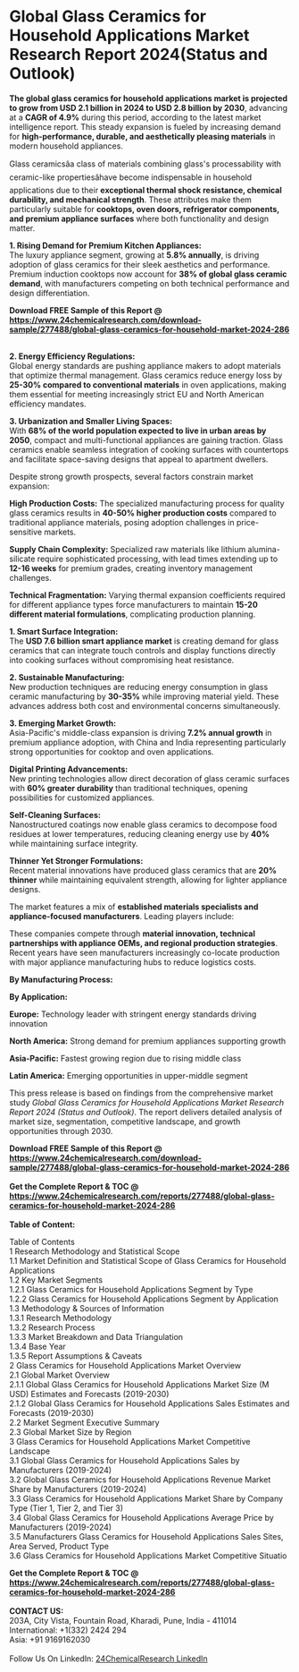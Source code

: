 <h1>Global Glass Ceramics for Household Applications Market Research Report 2024(Status and Outlook)</h1><p><strong>The global glass ceramics for household applications market is projected to grow from USD 2.1 billion in 2024 to USD 2.8 billion by 2030</strong>, advancing at a <strong>CAGR of 4.9%</strong> during this period, according to the latest market intelligence report. This steady expansion is fueled by increasing demand for <strong>high-performance, durable, and aesthetically pleasing materials</strong> in modern household appliances.</p><p>Glass ceramicsâa class of materials combining glass's processability with ceramic-like propertiesâhave become indispensable in household applications due to their <strong>exceptional thermal shock resistance, chemical durability, and mechanical strength</strong>. These attributes make them particularly suitable for <strong>cooktops, oven doors, refrigerator components, and premium appliance surfaces</strong> where both functionality and design matter.</p><p><strong>1. Rising Demand for Premium Kitchen Appliances:</strong><br>
The luxury appliance segment, growing at <strong>5.8% annually</strong>, is driving adoption of glass ceramics for their sleek aesthetics and performance. Premium induction cooktops now account for <strong>38% of global glass ceramic demand</strong>, with manufacturers competing on both technical performance and design differentiation.</p><div><b>Download FREE Sample of this Report @ 
            <a href="https://www.24chemicalresearch.com/download-sample/277488/global-glass-ceramics-for-household-market-2024-286">
            https://www.24chemicalresearch.com/download-sample/277488/global-glass-ceramics-for-household-market-2024-286</a></b></div><br><p><strong>2. Energy Efficiency Regulations:</strong><br>
Global energy standards are pushing appliance makers to adopt materials that optimize thermal management. Glass ceramics reduce energy loss by <strong>25-30% compared to conventional materials</strong> in oven applications, making them essential for meeting increasingly strict EU and North American efficiency mandates.</p><p><strong>3. Urbanization and Smaller Living Spaces:</strong><br>
With <strong>68% of the world population expected to live in urban areas by 2050</strong>, compact and multi-functional appliances are gaining traction. Glass ceramics enable seamless integration of cooking surfaces with countertops and facilitate space-saving designs that appeal to apartment dwellers.</p><p>Despite strong growth prospects, several factors constrain market expansion:</p><p><strong>High Production Costs:</strong> The specialized manufacturing process for quality glass ceramics results in <strong>40-50% higher production costs</strong> compared to traditional appliance materials, posing adoption challenges in price-sensitive markets.</p><p><strong>Supply Chain Complexity:</strong> Specialized raw materials like lithium alumina-silicate require sophisticated processing, with lead times extending up to <strong>12-16 weeks</strong> for premium grades, creating inventory management challenges.</p><p><strong>Technical Fragmentation:</strong> Varying thermal expansion coefficients required for different appliance types force manufacturers to maintain <strong>15-20 different material formulations</strong>, complicating production planning.</p><p><strong>1. Smart Surface Integration:</strong><br>
The <strong>USD 7.6 billion smart appliance market</strong> is creating demand for glass ceramics that can integrate touch controls and display functions directly into cooking surfaces without compromising heat resistance.</p><p><strong>2. Sustainable Manufacturing:</strong><br>
New production techniques are reducing energy consumption in glass ceramic manufacturing by <strong>30-35%</strong> while improving material yield. These advances address both cost and environmental concerns simultaneously.</p><p><strong>3. Emerging Market Growth:</strong><br>
Asia-Pacific's middle-class expansion is driving <strong>7.2% annual growth</strong> in premium appliance adoption, with China and India representing particularly strong opportunities for cooktop and oven applications.</p><p><strong>Digital Printing Advancements:</strong><br>
	New printing technologies allow direct decoration of glass ceramic surfaces with <strong>60% greater durability</strong> than traditional techniques, opening possibilities for customized appliances.</p><p><strong>Self-Cleaning Surfaces:</strong><br>
	Nanostructured coatings now enable glass ceramics to decompose food residues at lower temperatures, reducing cleaning energy use by <strong>40%</strong> while maintaining surface integrity.</p><p><strong>Thinner Yet Stronger Formulations:</strong><br>
	Recent material innovations have produced glass ceramics that are <strong>20% thinner</strong> while maintaining equivalent strength, allowing for lighter appliance designs.</p><p>The market features a mix of <strong>established materials specialists and appliance-focused manufacturers</strong>. Leading players include:</p><p>These companies compete through <strong>material innovation, technical partnerships with appliance OEMs, and regional production strategies</strong>. Recent years have seen manufacturers increasingly co-locate production with major appliance manufacturing hubs to reduce logistics costs.</p><p><strong>By Manufacturing Process:</strong>
		</p><p><strong>By Application:</strong>
		</p><p><strong>Europe:</strong> Technology leader with stringent energy standards driving innovation</p><p><strong>North America:</strong> Strong demand for premium appliances supporting growth</p><p><strong>Asia-Pacific:</strong> Fastest growing region due to rising middle class</p><p><strong>Latin America:</strong> Emerging opportunities in upper-middle segment</p><p>This press release is based on findings from the comprehensive market study <em>Global Glass Ceramics for Household Applications Market Research Report 2024 (Status and Outlook)</em>. The report delivers detailed analysis of market size, segmentation, competitive landscape, and growth opportunities through 2030.</p><div><b>Download FREE Sample of this Report @ 
            <a href="https://www.24chemicalresearch.com/download-sample/277488/global-glass-ceramics-for-household-market-2024-286">
            https://www.24chemicalresearch.com/download-sample/277488/global-glass-ceramics-for-household-market-2024-286</a></b></div><br><div><b>Get the Complete Report & TOC @ 
            <a href="https://www.24chemicalresearch.com/reports/277488/global-glass-ceramics-for-household-market-2024-286">
            https://www.24chemicalresearch.com/reports/277488/global-glass-ceramics-for-household-market-2024-286</a></b></div><br>
            <b>Table of Content:</b><p>Table of Contents<br />
1 Research Methodology and Statistical Scope<br />
1.1 Market Definition and Statistical Scope of Glass Ceramics for Household Applications<br />
1.2 Key Market Segments<br />
1.2.1 Glass Ceramics for Household Applications Segment by Type<br />
1.2.2 Glass Ceramics for Household Applications Segment by Application<br />
1.3 Methodology & Sources of Information<br />
1.3.1 Research Methodology<br />
1.3.2 Research Process<br />
1.3.3 Market Breakdown and Data Triangulation<br />
1.3.4 Base Year<br />
1.3.5 Report Assumptions & Caveats<br />
2 Glass Ceramics for Household Applications Market Overview<br />
2.1 Global Market Overview<br />
2.1.1 Global Glass Ceramics for Household Applications Market Size (M USD) Estimates and Forecasts (2019-2030)<br />
2.1.2 Global Glass Ceramics for Household Applications Sales Estimates and Forecasts (2019-2030)<br />
2.2 Market Segment Executive Summary<br />
2.3 Global Market Size by Region<br />
3 Glass Ceramics for Household Applications Market Competitive Landscape<br />
3.1 Global Glass Ceramics for Household Applications Sales by Manufacturers (2019-2024)<br />
3.2 Global Glass Ceramics for Household Applications Revenue Market Share by Manufacturers (2019-2024)<br />
3.3 Glass Ceramics for Household Applications Market Share by Company Type (Tier 1, Tier 2, and Tier 3)<br />
3.4 Global Glass Ceramics for Household Applications Average Price by Manufacturers (2019-2024)<br />
3.5 Manufacturers Glass Ceramics for Household Applications Sales Sites, Area Served, Product Type<br />
3.6 Glass Ceramics for Household Applications Market Competitive Situatio</p><div><b>Get the Complete Report & TOC @ 
            <a href="https://www.24chemicalresearch.com/reports/277488/global-glass-ceramics-for-household-market-2024-286">
            https://www.24chemicalresearch.com/reports/277488/global-glass-ceramics-for-household-market-2024-286</a></b></div><br><b>CONTACT US:</b><br>
            203A, City Vista, Fountain Road, Kharadi, Pune, India - 411014<br>
            International: +1(332) 2424 294<br>
            Asia: +91 9169162030 <br><br>
            Follow Us On LinkedIn: <a href="https://www.linkedin.com/company/24chemicalresearch/">24ChemicalResearch LinkedIn</a>